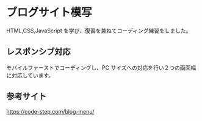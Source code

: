 # ブログサイト模写

HTML,CSS,JavaScript を学び、復習を兼ねてコーディング練習をしました。

## レスポンシブ対応

モバイルファーストでコーディングし、PC サイズへの対応を行い２つの画面幅に対応しています。

## 参考サイト

<https://code-step.com/blog-menu/>
